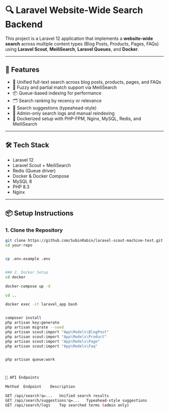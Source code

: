 # 🔍 Laravel Website-Wide Search Backend

This project is a Laravel 12 application that implements a **website-wide search** across multiple content types (Blog Posts, Products, Pages, FAQs) using **Laravel Scout**, **MeiliSearch**, **Laravel Queues**, and **Docker**.

---

## 🚀 Features

- 🔎 Unified full-text search across blog posts, products, pages, and FAQs
- 🧠 Fuzzy and partial match support via MeiliSearch
- 📦 Queue-based indexing for performance
- 🗂️ Search ranking by recency or relevance
- 📜 Search suggestions (typeahead-style)
- 🔐 Admin-only search logs and manual reindexing
- 🐳 Dockerized setup with PHP-FPM, Nginx, MySQL, Redis, and MeiliSearch

---

## 🛠️ Tech Stack

- Laravel 12
- Laravel Scout + MeiliSearch
- Redis (Queue driver)
- Docker & Docker Compose
- MySQL 8
- PHP 8.3
- Nginx

---

## 📦 Setup Instructions

### 1. Clone the Repository

```bash
git clone https://github.com/SubinRabin/laravel-scout-machine-test.git
cd your-repo


cp .env.example .env


### 2. Docker Setup
cd docker 

docker-compose up -d

cd ..

docker exec -it laravel_app bash


composer install
php artisan key:generate
php artisan migrate --seed
php artisan scout:import "App\Models\BlogPost"
php artisan scout:import "App\Models\Product"
php artisan scout:import "App\Models\Page"
php artisan scout:import "App\Models\Faq"


php artisan queue:work



📡 API Endpoints

Method	Endpoint	Description

GET	/api/search?q=...	Unified search results
GET	/api/search/suggestions?q=...	Typeahead-style suggestions
GET	/api/search/logs	Top searched terms (admin only)


